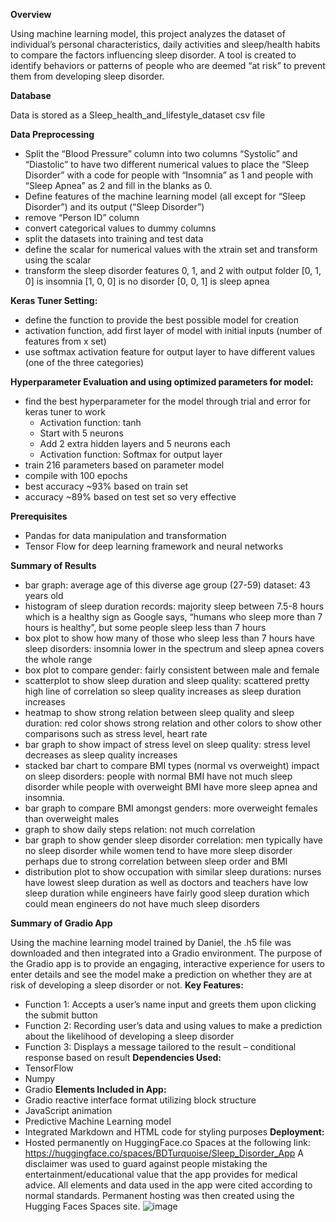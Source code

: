 **Overview**

Using machine learning model, this project analyzes the dataset of individual’s personal characteristics, daily activities and sleep/health habits to compare the factors influencing sleep disorder. A tool is created to identify behaviors or patterns of people who are deemed “at risk” to prevent them from developing sleep disorder.

**Database**

Data is stored as a Sleep_health_and_lifestyle_dataset csv file

**Data Preprocessing**

* Split the “Blood Pressure” column into two columns “Systolic” and “Diastolic” to have two different numerical values to place the “Sleep Disorder” with a code for people with “Insomnia” as 1 and people with “Sleep Apnea” as 2 and fill in the blanks as 0.
* Define features of the machine learning model (all except for “Sleep Disorder”) and its output (“Sleep Disorder”)
* remove “Person ID” column
* convert categorical values to dummy columns
* split the datasets into training and test data
* define the scalar for numerical values with the xtrain set and transform using the scalar
* transform the sleep disorder features 0, 1, and 2 with output folder
[0, 1, 0] is insomnia
[1, 0, 0] is no disorder
[0, 0, 1] is sleep apnea

**Keras Tuner Setting:**

* define the function to provide the best possible model for creation
* activation function, add first layer of model with initial inputs (number of features from x set)
* use softmax activation feature for output layer to have different values (one of the three categories)

**Hyperparameter Evaluation and using optimized parameters for model:**

* find the best hyperparameter for the model through trial and error for keras tuner to work
  * Activation function: tanh
  * Start with 5 neurons
  * Add 2 extra hidden layers and 5 neurons each
  * Activation function: Softmax for output layer
* train 216 parameters based on parameter model
* compile with 100 epochs
* best accuracy ~93% based on train set
* accuracy ~89% based on test set so very effective

**Prerequisites**

* Pandas for data manipulation and transformation
* Tensor Flow for deep learning framework and neural networks

**Summary of Results**

* bar graph: average age of this diverse age group (27-59) dataset: 43 years old
* histogram of sleep duration records: majority sleep between 7.5-8 hours which is a healthy sign as Google says, “humans who sleep more than 7 hours is healthy”, but some people sleep less than 7 hours
* box plot to show how many of those who sleep less than 7 hours have sleep disorders: insomnia lower in the spectrum and sleep apnea covers the whole range
* box plot to compare gender: fairly consistent between male and female
* scatterplot to show sleep duration and sleep quality: scattered pretty high line of correlation so sleep quality increases as sleep duration increases
* heatmap to show strong relation between sleep quality and sleep duration: red color shows strong relation and other colors to show other comparisons such as stress level, heart rate
* bar graph to show impact of stress level on sleep quality: stress level decreases as sleep quality increases
* stacked bar chart to compare BMI types (normal vs overweight) impact on sleep disorders: people with normal BMI have not much sleep disorder while people with overweight BMI have more sleep apnea and insomnia.
* bar graph to compare BMI amongst genders: more overweight females than overweight males
* graph to show daily steps relation: not much correlation
* bar graph to show gender sleep disorder correlation: men typically have no sleep disorder while women tend to have more sleep disorder perhaps due to strong correlation between sleep order and BMI
* distribution plot to show occupation with similar sleep durations: nurses have lowest sleep duration as well as doctors and teachers have low sleep duration while engineers have fairly good sleep duration which could mean engineers do not have much sleep disorders

**Summary of Gradio App**

Using the machine learning model trained by Daniel, the .h5 file was downloaded and then integrated into a Gradio environment. The purpose of the Gradio app is to provide an engaging, interactive experience for users to enter details and see the model make a prediction on whether they are at risk of developing a sleep disorder or not.
**Key Features:**
* Function 1: Accepts a user’s name input and greets them upon clicking the submit button
*	Function 2: Recording user’s data and using values to make a prediction about the likelihood of developing a sleep disorder
*	Function 3: Displays a message tailored to the result – conditional response based on result
**Dependencies Used:**
*	TensorFlow
*	Numpy
*	Gradio
**Elements Included in App:**
*	Gradio reactive interface format utilizing block structure
*	JavaScript animation
*	Predictive Machine Learning model
*	Integrated Markdown and HTML code for styling purposes
**Deployment:**
*	Hosted permanently on HuggingFace.co Spaces at the following link: https://huggingface.co/spaces/BDTurquoise/Sleep_Disorder_App
A disclaimer was used to guard against people mistaking the entertainment/educational value that the app provides for medical advice. All elements and data used in the app were cited according to normal standards. Permanent hosting was then created using the Hugging Faces Spaces site.
![image](https://github.com/user-attachments/assets/a7ee2000-c24f-4f76-adaf-c249d87d8441)

